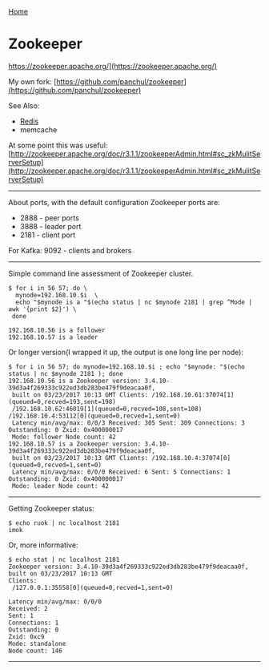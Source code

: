 [Home](Readme.md)
# Zookeeper

https://zookeeper.apache.org/](https://zookeeper.apache.org/)

My own fork: [https://github.com/panchul/zookeeper](https://github.com/panchul/zookeeper)

See Also:

 - [Redis](Redis.md)
 - memcache

At some point this was useful:
[http://zookeeper.apache.org/doc/r3.1.1/zookeeperAdmin.html#sc_zkMulitServerSetup](http://zookeeper.apache.org/doc/r3.1.1/zookeeperAdmin.html#sc_zkMulitServerSetup)

---

About ports, with the default configuration Zookeeper ports are:

- 2888 - peer ports
- 3888 - leader port
- 2181 - client port

For Kafka: 9092 - clients and brokers

---

Simple command line assessment of Zookeeper cluster.

    $ for i in 56 57; do \
      mynode=192.168.10.$i  \
      echo "$mynode is a "$(echo status | nc $mynode 2181 | grep ^Mode | awk '{print $2}') \
     done
     
    192.168.10.56 is a follower
    192.168.10.57 is a leader

Or longer version(I wrapped it up, the output is one long line per node):

    $ for i in 56 57; do mynode=192.168.10.$i ; echo "$mynode: "$(echo status | nc $mynode 2181 ); done
    192.168.10.56 is a Zookeeper version: 3.4.10-39d3a4f269333c922ed3db283be479f9deacaa0f,
     built on 03/23/2017 10:13 GMT Clients: /192.168.10.61:37074[1](queued=0,recved=193,sent=198)
     /192.168.10.62:46019[1](queued=0,recved=108,sent=108) /192.168.10.4:53112[0](queued=0,recved=1,sent=0)
     Latency min/avg/max: 0/0/3 Received: 305 Sent: 309 Connections: 3 Outstanding: 0 Zxid: 0x400000017
     Mode: follower Node count: 42
    192.168.10.57 is a Zookeeper version: 3.4.10-39d3a4f269333c922ed3db283be479f9deacaa0f,
     built on 03/23/2017 10:13 GMT Clients: /192.168.10.4:37074[0](queued=0,recved=1,sent=0)
     Latency min/avg/max: 0/0/0 Received: 6 Sent: 5 Connections: 1 Outstanding: 0 Zxid: 0x400000017
     Mode: leader Node count: 42

---

Getting Zookeeper status:

    $ echo ruok | nc localhost 2181
    imok

Or, more informative:

    $ echo stat | nc localhost 2181
    Zookeeper version: 3.4.10-39d3a4f269333c922ed3db283be479f9deacaa0f, built on 03/23/2017 10:13 GMT
    Clients:
     /127.0.0.1:35558[0](queued=0,recved=1,sent=0)
    
    Latency min/avg/max: 0/0/0
    Received: 2
    Sent: 1
    Connections: 1
    Outstanding: 0
    Zxid: 0xc9
    Mode: standalone
    Node count: 146

---
